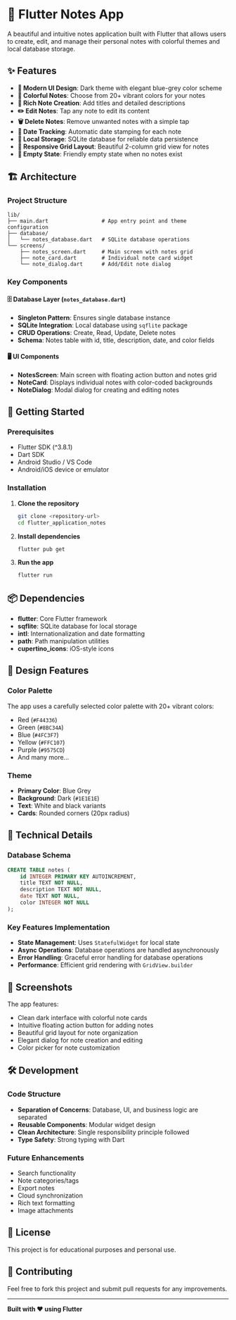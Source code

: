 # 📝 Flutter Notes App

A beautiful and intuitive notes application built with Flutter that allows users to create, edit, and manage their personal notes with colorful themes and local database storage.

## ✨ Features

- **📱 Modern UI Design**: Dark theme with elegant blue-grey color scheme
- **🎨 Colorful Notes**: Choose from 20+ vibrant colors for your notes
- **📝 Rich Note Creation**: Add titles and detailed descriptions
- **✏️ Edit Notes**: Tap any note to edit its content
- **🗑️ Delete Notes**: Remove unwanted notes with a simple tap
- **📅 Date Tracking**: Automatic date stamping for each note
- **💾 Local Storage**: SQLite database for reliable data persistence
- **📱 Responsive Grid Layout**: Beautiful 2-column grid view for notes
- **🎯 Empty State**: Friendly empty state when no notes exist

## 🏗️ Architecture

### Project Structure
```
lib/
├── main.dart                 # App entry point and theme configuration
├── database/
│   └── notes_database.dart   # SQLite database operations
└── screens/
    ├── notes_screen.dart     # Main screen with notes grid
    ├── note_card.dart        # Individual note card widget
    └── note_dialog.dart      # Add/Edit note dialog
```

### Key Components

#### 🗄️ Database Layer (`notes_database.dart`)
- **Singleton Pattern**: Ensures single database instance
- **SQLite Integration**: Local database using `sqflite` package
- **CRUD Operations**: Create, Read, Update, Delete notes
- **Schema**: Notes table with id, title, description, date, and color fields

#### 🖥️ UI Components
- **NotesScreen**: Main screen with floating action button and notes grid
- **NoteCard**: Displays individual notes with color-coded backgrounds
- **NoteDialog**: Modal dialog for creating and editing notes

## 🚀 Getting Started

### Prerequisites
- Flutter SDK (^3.8.1)
- Dart SDK
- Android Studio / VS Code
- Android/iOS device or emulator

### Installation

1. **Clone the repository**
   ```bash
   git clone <repository-url>
   cd flutter_application_notes
   ```

2. **Install dependencies**
   ```bash
   flutter pub get
   ```

3. **Run the app**
   ```bash
   flutter run
   ```

## 📦 Dependencies

- **flutter**: Core Flutter framework
- **sqflite**: SQLite database for local storage
- **intl**: Internationalization and date formatting
- **path**: Path manipulation utilities
- **cupertino_icons**: iOS-style icons

## 🎨 Design Features

### Color Palette
The app uses a carefully selected color palette with 20+ vibrant colors:
- Red (`#F44336`)
- Green (`#8BC34A`)
- Blue (`#4FC3F7`)
- Yellow (`#FFC107`)
- Purple (`#9575CD`)
- And many more...

### Theme
- **Primary Color**: Blue Grey
- **Background**: Dark (`#1E1E1E`)
- **Text**: White and black variants
- **Cards**: Rounded corners (20px radius)

## 🔧 Technical Details

### Database Schema
```sql
CREATE TABLE notes (
    id INTEGER PRIMARY KEY AUTOINCREMENT,
    title TEXT NOT NULL,
    description TEXT NOT NULL,
    date TEXT NOT NULL,
    color INTEGER NOT NULL
);
```

### Key Features Implementation
- **State Management**: Uses `StatefulWidget` for local state
- **Async Operations**: Database operations are handled asynchronously
- **Error Handling**: Graceful error handling for database operations
- **Performance**: Efficient grid rendering with `GridView.builder`

## 📱 Screenshots

The app features:
- Clean dark interface with colorful note cards
- Intuitive floating action button for adding notes
- Beautiful grid layout for note organization
- Elegant dialog for note creation and editing
- Color picker for note customization

## 🛠️ Development

### Code Structure
- **Separation of Concerns**: Database, UI, and business logic are separated
- **Reusable Components**: Modular widget design
- **Clean Architecture**: Single responsibility principle followed
- **Type Safety**: Strong typing with Dart

### Future Enhancements
- Search functionality
- Note categories/tags
- Export notes
- Cloud synchronization
- Rich text formatting
- Image attachments

## 📄 License

This project is for educational purposes and personal use.

## 🤝 Contributing

Feel free to fork this project and submit pull requests for any improvements.

---

**Built with ❤️ using Flutter**
